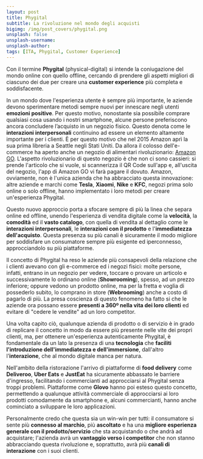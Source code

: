 ```yaml
---
layout: post
title: Phygital
subtitle: La rivoluzione nel mondo degli acquisti
bigimg: /img/post_covers/phygital.png
unsplash: false
unsplash-username: 
unsplash-author: 
tags: [ITA, Phygital, Customer Experience]
---
```


Con il termine **Phygital** (physical-digital) si intende la coniugazione del mondo online con quello offline, cercando di prendere gli aspetti migliori di ciascuno dei due per creare una **customer experience** più completa e soddisfacente. 

In un mondo dove l'esperienza utente è sempre più importante, le aziende devono sperimentare metodi sempre nuovi per innescare negli utenti **emozioni positive**. Per questo motivo, nonostante sia possibile comprare qualsiasi cosa usando i nostri smartphone, alcune persone preferiscono ancora concludere l’acquisto in un negozio fisico. Questo denota come le **interazioni interpersonali** continuino ad essere un elemento altamente importante per i clienti. È per questo motivo che nel 2015 Amazon aprì la sua prima libreria a Seattle negli Stati Uniti. Da allora il colosso dell'e-commerce ha aperto anche un negozio di alimentari rivoluzionario: [Amazon GO](https://www.forbes.com/sites/andriacheng/2019/01/13/why-amazon-go-may-soon-change-the-way-we-want-to-shop/#17faabf67097). L'aspetto rivoluzionario di questo negozio è che non ci sono cassieri: si prende l'articolo che si vuole, si scannerizza il QR Code sull'app e, all'uscita del negozio, l'app di Amazon GO vi farà pagare il dovuto.
Amazon, ovviamente, non è l'unica azienda che ha abbracciato questa innovazione: altre aziende e marchi come **Tesla**, **Xiaomi**, **Nike** e **KFC**, negozi prima solo online o solo offline, hanno implementato i loro metodi per creare un'esperienza Phygital.

Questo nuovo approccio porta a sfocare sempre di più la linea che separa online ed offline, unendo l'esperienza di vendita digitale come la **velocità**, la **comodità** ed il **vasto catalogo**, con quella di vendita al dettaglio come le **interazioni interpersonali**, le **interazioni con il prodotto** e l'**immediatezza dell'acquisto**. Questa presenza su più canali è sicuramente il modo migliore per soddisfare un consumatore sempre più esigente ed iperconnesso, approcciandolo su più piattaforme.

Il concetto di Phygital ha reso le aziende più consapevoli della relazione che i clienti avevano con gli e-commerce ed i negozi fisici: molte persone, infatti, entrano in un negozio per vedere, toccare o provare un articolo e successivamente lo ordinano online (**Showrooming**), spesso, ad un prezzo inferiore; oppure vedono un prodotto online, ma per la fretta e voglia di possederlo subito, lo comprano in store (**Webrooming**) anche a costo di pagarlo di più.
La presa coscienza di questo fenomeno ha fatto si che le aziende ora possano essere **presenti a 360º nella vita dei loro clienti** ed evitare di "cedere le vendite" ad un loro competitor.

Una volta capito ciò, qualunque azienda di prodotto o di servizio è in grado di replicare il concetto in modo da essere più presente nelle vite dei propri clienti, ma, per ottenere un'esperienza autenticamente Phygital, è fondamentale da un lato la presenza di una **tecnologia** che **faciliti l'introduzione dell'immediatezza e dell'immersione**, dall'altro l'**interazione**, che al mondo digitale manca per natura.

Nell'ambito della ristorazione l'arrivo di piattaforme di **food delivery** come **Deliveroo**, **Uber Eats** e **JustEat** ha sicuramente abbassato le barriere d'ingresso, facilitando i commercianti ad approcciarsi al Phygital senza troppi problemi. Piattaforme come **Glovo** hanno poi esteso questo concetto, permettendo a qualunque attività commerciale di approcciarsi ai loro prodotti comodamente da smartphone e, alcuni commercianti, hanno anche cominciato a sviluppare le loro applicazioni.

Personalmente credo che questa sia un win-win per tutti: il consumatore si sente più **connesso al marchio**, più **ascoltato** e ha una **migliore esperienza generale con il prodotto/servizio** che sta acquistando o che andrà ad acquistare; l'azienda avrà un **vantaggio verso i competitor** che non stanno abbracciando questa rivoluzione e, soprattutto, avrà più **canali di interazione** con i suoi clienti.